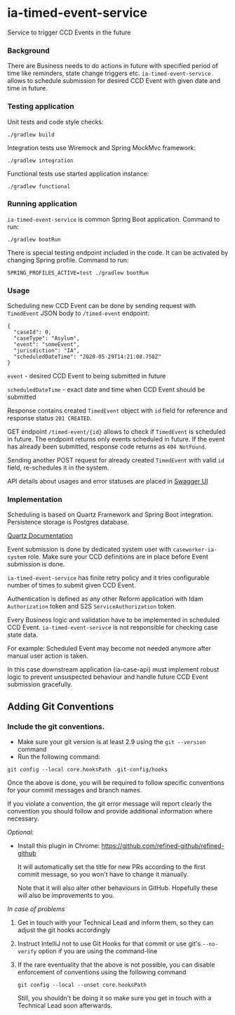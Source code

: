 # ia-timed-event-service
Service to trigger CCD Events in the future

### Background
There are Business needs to do actions in future with specified period of time like reminders, state change triggers etc.
`ia-timed-event-service` allows to schedule submission for desired CCD Event with given date and time in future.

### Testing application
Unit tests and code style checks:
```
./gradlew build
```

Integration tests use Wiremock and Spring MockMvc framework:
```
./gradlew integration
```

Functional tests use started application instance:
```
./gradlew functional
```

### Running application

`ia-timed-event-service` is common Spring Boot application. Command to run:
```
./gradlew bootRun
```

There is special testing endpoint included in the code. It can be activated by changing Spring profile. Command to run:
```
SPRING_PROFILES_ACTIVE=test ./gradlew bootRun
```


### Usage

Scheduling new CCD Event can be done by sending request with `TimedEvent` JSON body to `/timed-event` endpoint:
```
{
  "caseId": 0,
  "caseType": "Asylum",
  "event": "someEvent",
  "jurisdiction": "IA",
  "scheduledDateTime": "2020-05-29T14:21:08.758Z"
}
```

`event` - desired CCD Event to being submitted in future

`scheduledDateTime` - exact date and time when CCD Event should be submitted

Response contains created `TimedEvent` object with `id` field for reference and response status `201 CREATED`.

GET endpoint `/timed-event/{id}` allows to check if `TimedEvent` is scheduled in future. The endpoint returns only events scheduled in future. If the event has already been submitted, response code returns as `404 NotFound`.

Sending another POST request for already created `TimedEvent` with valid `id` field, re-schedules it in the system.

API details about usages and error statuses are placed in [Swagger UI](http://ia-timed-event-service-aat.service.core-compute-aat.internal/swagger-ui.html)

### Implementation

Scheduling is based on Quartz Framework and Spring Boot integration. Persistence storage is Postgres database.

[Quartz Documentation](http://www.quartz-scheduler.org/documentation/)

Event submission is done by dedicated system user with `caseworker-ia-system` role. Make sure your CCD definitions are in place before Event submission is done.

`ia-timed-event-service` has finite retry policy and it tries configurable number of times to submit given CCD Event.

Authentication is defined as any other Reform application with Idam `Authorization` token and S2S `ServiceAuthorization` token.

Every Business logic and validation have to be implemented in scheduled CCD Event. `ia-timed-event-serivce` is not responsible for checking case state data.
 
For example: Scheduled Event may become not needed anymore after manual user action is taken. 

In this case downstream application (ia-case-api) must implement robust logic to prevent unsuspected behaviour and handle future CCD Event submission gracefully. 


## Adding Git Conventions

### Include the git conventions.
* Make sure your git version is at least 2.9 using the `git --version` command
* Run the following command:
```
git config --local core.hooksPath .git-config/hooks
```
Once the above is done, you will be required to follow specific conventions for your commit messages and branch names.

If you violate a convention, the git error message will report clearly the convention you should follow and provide
additional information where necessary.

*Optional:*
* Install this plugin in Chrome: https://github.com/refined-github/refined-github

  It will automatically set the title for new PRs according to the first commit message, so you won't have to change it manually.

  Note that it will also alter other behaviours in GitHub. Hopefully these will also be improvements to you.

*In case of problems*

1. Get in touch with your Technical Lead and inform them, so they can adjust the git hooks accordingly
2. Instruct IntelliJ not to use Git Hooks for that commit or use git's `--no-verify` option if you are using the command-line
3. If the rare eventuality that the above is not possible, you can disable enforcement of conventions using the following command

   `git config --local --unset core.hooksPath`

   Still, you shouldn't be doing it so make sure you get in touch with a Technical Lead soon afterwards.
